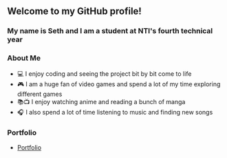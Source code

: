 ## Welcome to my GitHub profile!
### My name is Seth and I am a student at NTI's fourth technical year



### About Me
- 💻 I enjoy coding and seeing the project bit by bit come to life
- 🎮 I am a huge fan of video games and spend a lot of my time exploring different games
- 📚📺 I enjoy watching anime and reading a bunch of manga
- 🎧 I also spend a lot of time listening to music and finding new songs

### Portfolio
- [Portfolio](https://beepingseath.github.io/BeepingSeath/)


<!--
**BeepingSeath/BeepingSeath** is a ✨ _special_ ✨ repository because its `README.md` (this file) appears on your GitHub profile.

Here are some ideas to get you started:

- 🔭 I’m currently working on ...
- 🌱 I’m currently learning ...
- 👯 I’m looking to collaborate on ...
- 🤔 I’m looking for help with ...
- 💬 Ask me about ...
- 📫 How to reach me: ...
- 😄 Pronouns: ...
- ⚡ Fun fact: ...
-->
